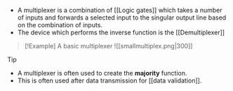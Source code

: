 - A multiplexer is a combination of [[Logic gates]] which takes a number of inputs and forwards a selected input to the singular output line based on the combination of inputs.
- The device which performs the inverse function is the [[Demultiplexer]]

>[!Example] A basic multiplexer
>![[smallmultiplex.png|300]]

>[!tip]
>- A multiplexer is often used to create the **majority** function.
>- This is often used after data transmission for [[data validation]].


